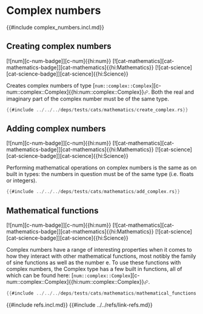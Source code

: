 # Complex numbers

{{#include complex_numbers.incl.md}}

## Creating complex numbers

[![num][c-num-badge]][c-num]{{hi:num}}  [![cat-mathematics][cat-mathematics-badge]][cat-mathematics]{{hi:Mathematics}}  [![cat-science][cat-science-badge]][cat-science]{{hi:Science}}

Creates complex numbers of type [`num::complex::Complex`][c-num::complex::Complex]{{hi:num::complex::Complex}}⮳. Both the real and imaginary part of the complex number must be of the same type.

```rust
{{#include ../../../deps/tests/cats/mathematics/create_complex.rs}}
```

## Adding complex numbers

[![num][c-num-badge]][c-num]{{hi:num}}  [![cat-mathematics][cat-mathematics-badge]][cat-mathematics]{{hi:Mathematics}}  [![cat-science][cat-science-badge]][cat-science]{{hi:Science}}

Performing mathematical operations on complex numbers is the same as on built in types: the numbers in question must be of the same type (i.e. floats or integers).

```rust
{{#include ../../../deps/tests/cats/mathematics/add_complex.rs}}
```

## Mathematical functions

[![num][c-num-badge]][c-num]{{hi:num}}  [![cat-mathematics][cat-mathematics-badge]][cat-mathematics]{{hi:Mathematics}}  [![cat-science][cat-science-badge]][cat-science]{{hi:Science}}

Complex numbers have a range of interesting properties when it comes to how they interact with other mathematical functions, most notibly the family of sine functions as well as the number e. To use these functions with complex numbers, the Complex type has a few built in functions, all of which can be found here: [`num::complex::Complex`][c-num::complex::Complex]{{hi:num::complex::Complex}}⮳.

```rust
{{#include ../../../deps/tests/cats/mathematics/mathematical_functions.rs}}
```

{{#include refs.incl.md}}
{{#include ../../refs/link-refs.md}}

<div class="hidden">
</div>
